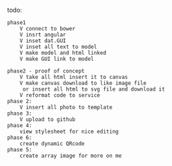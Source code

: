 todo:

    phase1
        V connect to bower
        V insrt angular
        V inset dat.GUI
        V inset all text to model
        V make model and html linked
        V make GUI link to model

    phase2 - proof of concept
        V take all html insert it to canvas
        V make canvas download to like image file
         or insert all html to svg file and download it
        V reformat code to service
    phase 2:
        V insert all photo to template
    phase 3:
        V upload to github
    phase 4:
        view stylesheet for nice editing
    phase 6:
        create dynamic QRcode
    phase 5:
        create array image for more on me






